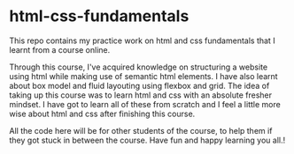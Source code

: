 # html-css-fundamentals
This repo contains my practice work on html and css fundamentals that I learnt from a course online.


Through this course, I've acquired knowledge on structuring a website using html while making use of semantic html elements. I have also learnt about box model and fluid layouting using flexbox and grid. The idea of taking up this course was to learn html and css with an absolute fresher mindset. I have got to learn all of these from scratch and I feel a little more wise about html and css after finishing this course.

All the code here will be for other students of the course, to help them if they got stuck in between the course. Have fun and happy learning you all.!
